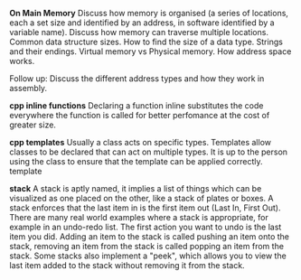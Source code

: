 **On Main Memory**
Discuss how memory is organised (a series of locations, each a set size and identified by an address,  in software identified by a variable name). Discuss how memory can traverse multiple locations. Common data structure sizes. How to find the size of a data type. Strings and their endings. Virtual memory vs Physical memory. How address space works.

Follow up: Discuss the different address types and how they work in assembly.

**cpp inline functions**
Declaring a function inline substitutes the code everywhere the function is called for better perfomance at the cost of greater size.

**cpp templates**
Usually a class acts on specific types. Templates allow classes to be declared that can act on multiple types. It is up to the person using the class to ensure that the template can be applied correctly. template <class a_type>

**stack**
A stack is aptly named, it implies a list of things which can be visualized as one placed on the other, like a stack of plates or boxes. A stack enforces that the last item in is the first item out (Last In, First Out). There are many real world examples where a stack is appropriate, for example in an undo-redo list. The first action you want to undo is the last item you did. Adding an item to the stack is called pushing an item onto the stack, removing an item from the stack is called popping an item from the stack. Some stacks also implement a "peek", which allows you to view the last item added to the stack without removing it from the stack.
